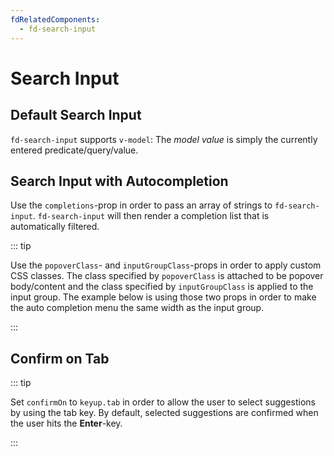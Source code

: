 ```yaml
---
fdRelatedComponents:
  - fd-search-input
---
```


# Search Input

## Default Search Input

`fd-search-input` supports `v-model`: The *model value* is simply the currently entered predicate/query/value.

<d-example name="default">
</d-example>

## Search Input with Autocompletion

Use the `completions`-prop in order to pass an array of strings to `fd-search-input`. `fd-search-input` will then render a completion list that is automatically filtered.

::: tip

Use the `popoverClass`- and `inputGroupClass`-props in order to apply custom CSS classes. The class specified by `popoverClass` is attached to be popover body/content and the class specified by `inputGroupClass` is applied to the input group. The example below is using those two props in order to make the auto completion menu the same width as the input group.

:::

<d-example name="completions">
</d-example>

## Confirm on Tab

::: tip

Set `confirmOn` to `keyup.tab` in order to allow the user to select suggestions by using the tab key. By default, selected suggestions are confirmed when the user hits the **Enter**-key.

:::

<d-example name="confirm-on-tab">
</d-example>

